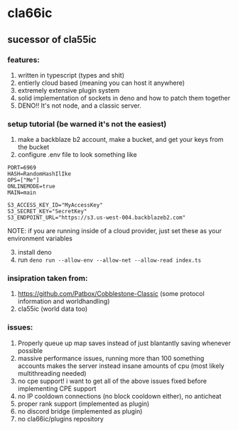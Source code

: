 # cla66ic

## sucessor of cla55ic

### features:

1. written in typescript (types and shit)
2. entierly cloud based (meaning you can host it anywhere)
3. extremely extensive plugin system
4. solid implementation of sockets in deno and how to patch them together
5. DENO!! It's not node, and a classic server.

### setup tutorial (be warned it's not the easiest)

1. make a backblaze b2 account, make a bucket, and get your keys from the bucket
2. configure .env file to look something like

```
PORT=6969
HASH=RandomHashIlIke
OPS=["Me"]
ONLINEMODE=true
MAIN=main

S3_ACCESS_KEY_ID="MyAccessKey"
S3_SECRET_KEY="SecretKey"
S3_ENDPOINT_URL="https://s3.us-west-004.backblazeb2.com"
```

NOTE: if you are running inside of a cloud provider, just set these as your
environment variables

3. install deno
4. run `deno run --allow-env --allow-net --allow-read index.ts`

### insipration taken from:

1. https://github.com/Patbox/Cobblestone-Classic (some protocol information and
   worldhandling)
2. cla55ic (world data too)

### issues:

1. Properly queue up map saves instead of just blantantly saving whenever
   possible
2. massive performance issues, running more than 100 something accounts makes
   the server instead insane amounts of cpu (most likely multithreading needed)
3. no cpe support! i want to get all of the above issues fixed before
   implementing CPE support
4. no IP cooldown connections (no block cooldown either), no anticheat
5. proper rank support (implemented as plugin)
6. no discord bridge (implemented as plugin)
7. no cla66ic/plugins repository
